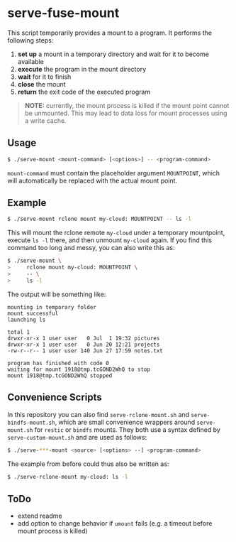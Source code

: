 # serve-fuse-mount

This script temporarily provides a mount to a program. It performs the following steps:

1. **set up** a mount in a temporary directory and wait for it to become available
2. **execute** the program in the mount directory
3. **wait** for it to finish
4. **close** the mount
5. **return** the exit code of the executed program

> **NOTE:** currently, the mount process is killed if the mount point cannot be unmounted. This may lead to data loss for mount processes using a write cache.



## Usage

```bash
$ ./serve-mount <mount-command> [<options>] -- <program-command>
```

`mount-command` must contain the placeholder argument `MOUNTPOINT`, which will automatically be replaced with the actual mount point.



## Example

```bash
$ ./serve-mount rclone mount my-cloud: MOUNTPOINT -- ls -l
```

This will mount the rclone remote `my-cloud` under a temporary mountpoint, execute `ls -l`  there, and then unmount `my-cloud` again. If you find this command too long and messy, you can also write this as:

```bash
$ ./serve-mount \
>     rclone mount my-cloud: MOUNTPOINT \
>     -- \
>     ls -l
```

The output will be something like:

```
mounting in temporary folder
mount successful
launching ls

total 1
drwxr-xr-x 1 user user   0 Jul  1 19:32 pictures
drwxr-xr-x 1 user user   0 Jun 20 12:21 projects
-rw-r--r-- 1 user user 140 Jun 27 17:59 notes.txt

program has finished with code 0
waiting for mount 1918@tmp.tcGOND2WhQ to stop
mount 1918@tmp.tcGOND2WhQ stopped
```



## Convenience Scripts

In this repository you can also find `serve-rclone-mount.sh` and `serve-bindfs-mount.sh`, which are small convenience wrappers around `serve-mount.sh` for `restic` or `bindfs` mounts. They both use a syntax defined by `serve-custom-mount.sh` and are used as follows:

```bash
$ ./serve-***-mount <source> [<options> --] <program-command>
```

The example from before could thus also be written as:

```bash
$ ./serve-rclone-mount my-cloud: ls -l
```



## ToDo

* extend readme
* add option to change behavior if `umount` fails (e.g. a timeout before mount process is killed)